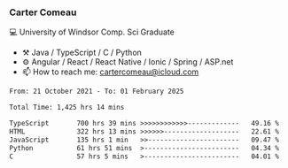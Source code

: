 ### Carter Comeau

💻 University of Windsor Comp. Sci Graduate

- ⚒️ Java / TypeScript / C / Python
- ⚙️ Angular / React / React Native / Ionic / Spring / ASP.net
- 📫 How to reach me: cartercomeau@icloud.com

<!--START_SECTION:waka-->

```txt
From: 21 October 2021 - To: 01 February 2025

Total Time: 1,425 hrs 14 mins

TypeScript       700 hrs 39 mins >>>>>>>>>>>>-------------   49.16 %
HTML             322 hrs 13 mins >>>>>>-------------------   22.61 %
JavaScript       135 hrs 1 min   >>-----------------------   09.47 %
Python           61 hrs 51 mins  >------------------------   04.34 %
C                57 hrs 5 mins   >------------------------   04.01 %
```

<!--END_SECTION:waka-->

